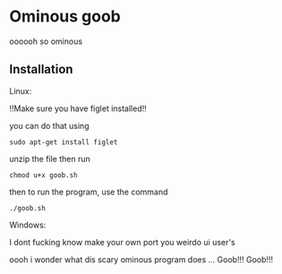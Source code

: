 # Ominous goob

oooooh so ominous

 ## Installation
Linux:

!!Make sure you have figlet installed!!

you can do that using

 ```
sudo apt-get install figlet
```

 unzip the file then run

 
 ```
chmod u+x goob.sh
```

then to run the program, use the command 

 ```
./goob.sh
```
Windows:

I dont fucking know make your own port you weirdo ui user's

oooh i wonder what dis scary ominous program does ... 
Goob!!!
Goob!!!
